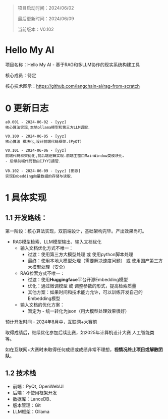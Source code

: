 > 项目启动时间：2024/06/02
>
> 最后更新时间：2024/06/09
>
> 当前版本：V0.102

# Hello My AI

项目名称：Hello My AI - 基于RAG和多LLM协作的现实系统构建工具

核心成员：待定

核心技术图示：https://github.com/langchain-ai/rag-from-scratch



# 0 更新日志

```
a0.001 - 2024-06-02 - [yyz]
核心算法实现,本地ollama模型和第三方LLM调取.

V0.100 - 2024-06-05 - [yyz]
核心算法 模块化,设计前端代码框架.(PyQT)

V0.101 - 2024-06-06 - [yyz]
前端代码框架优化,前后端逻辑实现.前端主窗口MainWindow类模块化.
- 后续前端代码暂由[JYY]接管.

V0.102 - 2024-06-09 - [yyz] [田歌]
实现Embedding向量数据的存储与读取.
```



# 1 具体实现

## 1.1 开发路线：

第一阶段：核心算法实现，双前端设计，基础架构完毕。产出效果尚可。

- RAG模型检索、LLM模型输出、输入文档优化
  - 输入文档优化方式不唯一：
    - 过渡：使用第三方大模型处理 或 使用python脚本处理
    - 最终：使用本地大模型处理（需要解决速度问题） 或 使用国产第三方大模型处理（安全）
  - RAG检索方式不唯一：
    - 过渡：使用**Huggingface**平台开源Embedding模型
    - 优化：通过微调模型 或 调整参数的形式，提高检索质量
    - 其他方案：如果时间和技术能力允许，可以训练开发自己的Embedding模型
  - 输入文档的优化方案：
    - 暂定为 - 统一转化为json（用大模型处理效果很好）

预计开发时间 - 2024年8月中，互联网+大赛前

取得成绩后，继续优化参加后续比赛，如2025年计算机设计大赛 人工智能类 等。

如在互联网+大赛时未取得任何成绩或成绩非常不理想，**视情况终止项目或解散团队**。

## 1.2 技术栈

- 前端：PyQt, OpenWebUI
- 后端：不使用框架开发
- 数据库：LanceDB、
- 版本管理：Git
- LLM框架：Ollama

